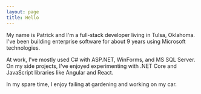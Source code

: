 ```yaml
---
layout: page
title: Hello
---
```

My name is Patrick and I'm a full-stack developer living in Tulsa, Oklahoma. I've been building enterprise software for about 9 years using Microsoft technologies.

At work, I've mostly used C# with ASP.NET, WinForms, and MS SQL Server. On my side projects, I've enjoyed experimenting with .NET Core and JavaScript libraries like Angular and React.

In my spare time, I enjoy failing at gardening and working on my car.